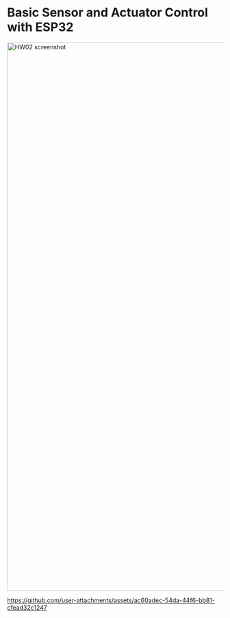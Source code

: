 # Basic Sensor and Actuator Control with ESP32
<img width="1280" alt="HW02 screenshot" src="https://github.com/user-attachments/assets/69cb6b5d-7c62-4f88-a335-04a354e8f62a" />


https://github.com/user-attachments/assets/ac60adec-54da-44f6-bb81-cfead32c1247

